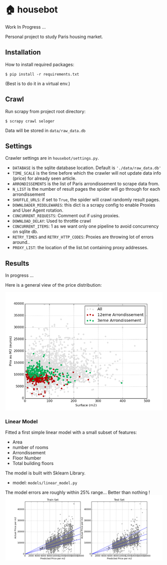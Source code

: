 # :house: housebot
Work In Progress ...

Personal project to study Paris housing market.

## Installation

How to install required packages:

```
$ pip install -r requirements.txt
```
(Best is to do it in a virtual env.)

## Crawl

Run scrapy from project root directory:

```
$ scrapy crawl seloger
```

Data will be stored in `data/raw_data.db` 

## Settings

Crawler settings are in `housebot/settings.py`. 

* `DATABASE` is the sqlite database location. Default is `'./data/raw_data.db'`
* `TIME_SCALE` is the time before which the crawler will not update data info
  (price) for already seen article.
* `ARRONDISSEMENTS` is the list of Paris arrondissement to scrape data from.
* `N_LIST` is the number of result pages the spider will go through for each
  arrondissement
* `SHUFFLE_URLS`: if set to `True`, the spider will crawl randomly result
  pages.
* `DOWNLOADER_MIDDLEWARES`: this dict is a scrapy config to enable Proxies and
  User Agent rotation.
* `CONCURRENT_REQUESTS`: Comment out if using proxies.
* `DOWNLOAD_DELAY`: Used to throttle crawl
* `CONCURRENT_ITEMS`: 1 as we want only one pipeline to avoid concurrency on
  sqlite db.
* `RETRY_TIMES` and `RETRY_HTTP_CODES`: Proxies are throwing lot of errors
  around..
* `PROXY_LIST`: the location of the list.txt containing proxy addresses.

## Results

In progress ...

Here is a general view of the price distribution:

![General Scatter Plot](./plots/general_scatter.png)

### Linear Model

Fitted a first simple linear model with a small subset of features:
* Area
* number of rooms
* Arrondissement
* Floor Number
* Total building floors

The model is built with Sklearn Library.
* model: `models/linear_model.py`

The model errors are roughly within 25% range... Better than nothing !
![Model Errors](./plots/linear_model_errors.png)
